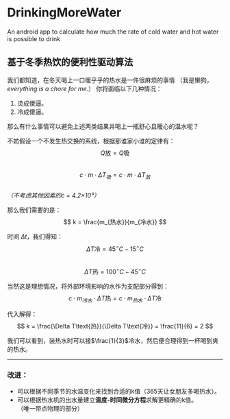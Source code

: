 # DrinkingMoreWater
An android app to calculate how much the rate of cold water and hot water is possible to drink
## 基于冬季热饮的便利性驱动算法

我们都知道，在冬天喝上一口暖乎乎的热水是一件很麻烦的事情
（我是懒狗，*everything is a chore for me.*）
你将面临以下几种情况：

1. 烫成傻逼。  
2. 冷成傻逼。  

那么有什么事情可以避免上述两类结果并喝上一瓶舒心且暖心的温水呢？

不妨假设一个不发生热交换的系统，根据那谁家小谁的定律有：  
$$
Q\text{放} = Q\text{吸}
$$  
$$
c \cdot m \cdot \Delta T_吸 = c \cdot m \cdot \Delta T_放
$$  
*（不考虑其他因素的c = 4.2×10³）*

那么我们需要的是：  
$$
k = \frac{m_{热水}}{m_{冷水}}
$$  

时间 $\Delta t$，我们得知：  
$$
\Delta T\text{冷} = 45^\circ C - 15^\circ C
$$  
$$
\Delta T\text{热} = 100^\circ C - 45^\circ C
$$  

当然这是理想情况，将外部环境影响的水作为支配部分得到：  
$$
c \cdot m_{冷水} \cdot \Delta T\text{热} = c \cdot m_{热水} \cdot \Delta T\text{冷}
$$  

代入解得：  
$$
k = \frac{\Delta T\text{热}}{\Delta T\text{冷}} = \frac{11}{6} = 2
$$  

我们可以看到，装热水时可以接$\frac{1}{3}$冷水，然后便合理得到一杯喝到爽的热水。

---

### 改进：

- 可以根据不同季节的水温变化来找到合适的k值（365天让女朋友多喝热水）。  
- 可以根据热水机的出水量建立**温度-时间微分方程**求解更精确的k值。  
（唯一带点物理的部分）
